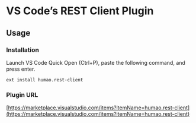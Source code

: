 # VS Code’s REST Client Plugin

## Usage

### Installation

Launch VS Code Quick Open (Ctrl+P), paste the following command, and press enter.

```
ext install humao.rest-client
```

### Plugin URL

[https://marketplace.visualstudio.com/items?itemName=humao.rest-client](https://marketplace.visualstudio.com/items?itemName=humao.rest-client)
